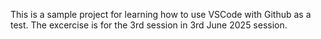 This is a sample project for learning how to use VSCode with Github as a test.
The excercise is for the 3rd session in 3rd June 2025 session.
